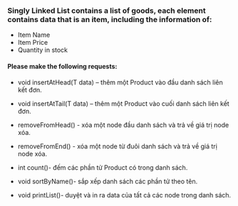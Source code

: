 ### Singly Linked List contains a list of goods, each element contains data that is an item, including the information of:
* Item Name
* Item Price
* Quantity in stock


#### Please make the following requests:

* void insertAtHead(T data) – thêm một Product vào đầu danh sách liên kết đơn.

* void insertAtTail(T data) – thêm một Product vào cuối danh sách liên kết đơn.

* removeFromHead() - xóa một node đầu danh sách và trả về giá trị node xóa.

* removeFromEnd() - xóa một node từ đuôi danh sách và trả về giá trị node xóa.

* int count()- đếm các phần tử Product có trong danh sách.

* void sortByName()- sắp xếp danh sách các phần tử theo tên.

* void printList()- duyệt và in ra data của tất cả các node trong danh sách.